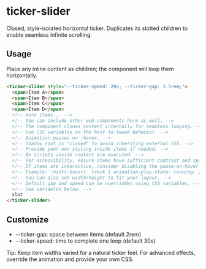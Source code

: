 # ticker-slider

Closed, style-isolated horizontal ticker. Duplicates its slotted children to enable seamless infinite scrolling.

## Usage

Place any inline content as children; the component will loop them horizontally.

```html
<ticker-slider style="--ticker-speed: 20s; --ticker-gap: 1.5rem;">
  <span>Item A</span>
  <span>Item B</span>
  <span>Item C</span>
  <span>Item D</span>
  <!-- more items... -->
  <!-- You can include other web components here as well. -->
  <!-- The component clones content internally for seamless looping. -->
  <!-- Use CSS variables on the host to tweak behavior. -->
  <!-- Animation pauses on :hover. -->
  <!-- Shadow root is "closed" to avoid inheriting external CSS. -->
  <!-- Provide your own styling inside items if needed. -->
  <!-- No scripts inside content are executed. -->
  <!-- For accessibility, ensure items have sufficient contrast and spacing. -->
  <!-- If items are interactive, consider disabling the pause-on-hover via CSS override. -->
  <!-- Example: :host(:hover) .track { animation-play-state: running; } -->
  <!-- You can also set width/height to fit your layout. -->
  <!-- Default gap and speed can be overridden using CSS variables. -->
  <!-- See variables below. -->
  slot
</ticker-slider>
```

## Customize

- --ticker-gap: space between items (default 2rem)
- --ticker-speed: time to complete one loop (default 30s)

Tip: Keep item widths varied for a natural ticker feel. For advanced effects, override the animation and provide your own CSS.
